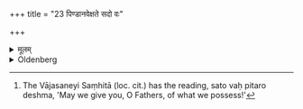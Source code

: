 +++
title = "23 पिण्डानवेक्षते सदो वः"

+++

<details><summary>मूलम्</summary>

पिण्डानवेक्षते सदो वः पितरो देष्मेति २३
</details>

<details><summary>Oldenberg</summary>

23. [^10]  He looks at the Piṇḍas with (the words), 'May we give you an abode, O Fathers!' (MB. II, 3, 11).


[^10]:  The Vājasaneyi Saṃhitā (loc. cit.) has the reading, sato vaḥ pitaro deshma, 'May we give you, O Fathers, of what we possess!'
</details>

